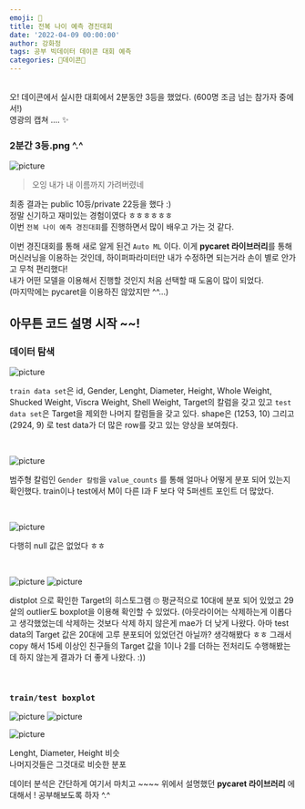 ```yaml
---
emoji: 🎢
title: 전복 나이 예측 경진대회 
date: '2022-04-09 00:00:00'
author: 강화정
tags: 공부 빅데이터 데이콘 대회 예측
categories: 🤍데이콘🤍
---
```


<br/>
오! 데이콘에서 실시한 대회에서 2분동안 3등을 했었다. (600명 조금 넘는 참가자 중에서!)<br/>
영광의 캡쳐 .... ✨

### 2분간 3등.png ^.^

![picture](https://github.com/7rohj/7rohj.github.io/blob/2aed1e1cc54c249b0a06c928209354c821392d43/content/dacon%20contest/2%EB%B6%84%EA%B0%843%EB%93%B1.png?raw=true)
> 오잉 내가 내 이름까지 가려버렸네 

최종 결과는 public 10등/private 22등을 했다 :)<br/>
정말 신기하고 재미있는 경험이였다 ㅎㅎㅎㅎㅎㅎ<br/>
이번 `전복 나이 예측 경진대회`를 진행하면서 많이 배우고 가는 것 같다. <br/>

이번 경진대회를 통해 새로 알게 된건 `Auto ML` 이다.
이게 **pycaret 라이브러리**를 통해 머신러닝을 이용하는 것인데, 하이퍼파라미터만 내가 수정하면 되는거라
손이 별로 안가고 무척 편리했다! <br/> 내가 어떤 모델을 이용해서 진행할 것인지 처음 선택할 때 도움이 많이 되었다.<br/>
(마지막에는 pycaret을 이용하진 않았지만 ^^...)

## 아무튼 코드 설명 시작 ~~!

### 데이터 탐색

![picture](https://github.com/7rohj/7rohj.github.io/blob/2aed1e1cc54c249b0a06c928209354c821392d43/content/dacon%20contest/images1.PNG?raw=true)

`train data set`은 id, Gender, Lenght, Diameter, Height, Whole Weight, Shucked Weight, Viscra Weight, Shell Weight, Target의 칼럼을 갖고 있고
`test data set`은 Target을 제외한 나머지 칼럼들을 갖고 있다. shape은 (1253, 10) 그리고 (2924, 9) 로 test data가 더 많은 row를 갖고 있는 양상을 보여줬다. 

<br/>

![picture](https://github.com/7rohj/7rohj.github.io/blob/2aed1e1cc54c249b0a06c928209354c821392d43/content/dacon%20contest/images2.PNG?raw=true)

범주형 칼럼인 `Gender 칼럼`을 `value_counts` 를 통해 얼마나 어떻게 분포 되어 있는지 확인했다.
train이나 test에서 M이 다른 I과 F 보다 약 5퍼센트 포인트 더 많았다.

<br/>

![picture](https://github.com/7rohj/7rohj.github.io/blob/2aed1e1cc54c249b0a06c928209354c821392d43/content/dacon%20contest/images3.PNG?raw=true)

다행히 null 값은 없었다 ㅎㅎ

<br/>

![picture](https://github.com/7rohj/7rohj.github.io/blob/2aed1e1cc54c249b0a06c928209354c821392d43/content/dacon%20contest/images4.PNG?raw=true)
![picture](https://github.com/7rohj/7rohj.github.io/blob/2aed1e1cc54c249b0a06c928209354c821392d43/content/dacon%20contest/images5.PNG?raw=true)

distplot 으로 확인한 Target의 히스토그램 🙄
평균적으로 10대에 분포 되어 있었고 29살의 outlier도 boxplot을 이용해 확인할 수 있었다.
(아웃라이어는 삭제하는게 이롭다고 생각했었는데 삭제하는 것보다 삭제 하지 않은게 mae가 더 낮게 나왔다.
아마 test data의 Target 값은 20대에 고루 분포되어 있었던건 아닐까? 생각해봤다 ㅎㅎ
그래서 copy 해서 15세 이상인 친구들의 Target 값을 1이나 2를 더하는 전처리도 수행해봤는데 하지 않는게 결과가 더 좋게 나왔다. :))

<br/>

### `train/test boxplot`

![picture](https://github.com/7rohj/7rohj.github.io/blob/2aed1e1cc54c249b0a06c928209354c821392d43/content/dacon%20contest/images6.PNG?raw=true)
![picture](https://github.com/7rohj/7rohj.github.io/blob/2aed1e1cc54c249b0a06c928209354c821392d43/content/dacon%20contest/images6-2.PNG?raw=true)

![picture](https://github.com/7rohj/7rohj.github.io/blob/2aed1e1cc54c249b0a06c928209354c821392d43/content/dacon%20contest/images7.PNG?raw=true)

Lenght, Diameter, Height 비슷 <br/>
나머지것들은 그것대로 비슷한 분포

데이터 분석은 간단하게 여기서 마치고 ~~~~ 위에서 설명했던
**pycaret 라이브러리** 에 대해서 ! 공부해보도록 하자 ^.^

<br/>
<br/>
<br/>

